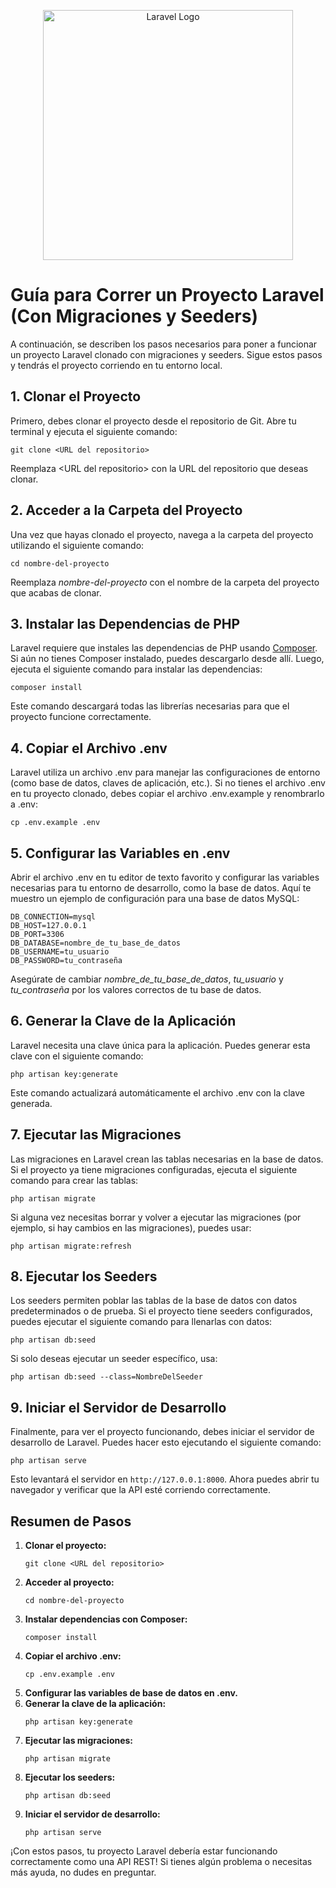 <p align="center"><a href="https://laravel.com" target="_blank"><img src="https://raw.githubusercontent.com/laravel/art/master/logo-lockup/5%20SVG/2%20CMYK/1%20Full%20Color/laravel-logolockup-cmyk-red.svg" width="400" alt="Laravel Logo"></a></p>

<h1>Guía para Correr un Proyecto Laravel (Con Migraciones y Seeders)</h1>

<p>A continuación, se describen los pasos necesarios para poner a funcionar un proyecto Laravel clonado con migraciones y seeders. Sigue estos pasos y tendrás el proyecto corriendo en tu entorno local.</p>

<h2>1. Clonar el Proyecto</h2>
<p>Primero, debes clonar el proyecto desde el repositorio de Git. Abre tu terminal y ejecuta el siguiente comando:</p>

<pre><code>git clone &lt;URL del repositorio&gt;</code></pre>

<p>Reemplaza &lt;URL del repositorio&gt; con la URL del repositorio que deseas clonar.</p>

<h2>2. Acceder a la Carpeta del Proyecto</h2>
<p>Una vez que hayas clonado el proyecto, navega a la carpeta del proyecto utilizando el siguiente comando:</p>

<pre><code>cd nombre-del-proyecto</code></pre>

<p>Reemplaza <i>nombre-del-proyecto</i> con el nombre de la carpeta del proyecto que acabas de clonar.</p>

<h2>3. Instalar las Dependencias de PHP</h2>
<p>Laravel requiere que instales las dependencias de PHP usando <a href="https://getcomposer.org/" target="_blank">Composer</a>. Si aún no tienes Composer instalado, puedes descargarlo desde allí. Luego, ejecuta el siguiente comando para instalar las dependencias:</p>

<pre><code>composer install</code></pre>

<p>Este comando descargará todas las librerías necesarias para que el proyecto funcione correctamente.</p>

<h2>4. Copiar el Archivo .env</h2>
<p>Laravel utiliza un archivo .env para manejar las configuraciones de entorno (como base de datos, claves de aplicación, etc.). Si no tienes el archivo .env en tu proyecto clonado, debes copiar el archivo .env.example y renombrarlo a .env:</p>

<pre><code>cp .env.example .env</code></pre>

<h2>5. Configurar las Variables en .env</h2>
<p>Abrir el archivo .env en tu editor de texto favorito y configurar las variables necesarias para tu entorno de desarrollo, como la base de datos. Aquí te muestro un ejemplo de configuración para una base de datos MySQL:</p>

<pre><code>DB_CONNECTION=mysql
DB_HOST=127.0.0.1
DB_PORT=3306
DB_DATABASE=nombre_de_tu_base_de_datos
DB_USERNAME=tu_usuario
DB_PASSWORD=tu_contraseña</code></pre>

<p>Asegúrate de cambiar <i>nombre_de_tu_base_de_datos</i>, <i>tu_usuario</i> y <i>tu_contraseña</i> por los valores correctos de tu base de datos.</p>

<h2>6. Generar la Clave de la Aplicación</h2>
<p>Laravel necesita una clave única para la aplicación. Puedes generar esta clave con el siguiente comando:</p>

<pre><code>php artisan key:generate</code></pre>

<p>Este comando actualizará automáticamente el archivo .env con la clave generada.</p>

<h2>7. Ejecutar las Migraciones</h2>
<p>Las migraciones en Laravel crean las tablas necesarias en la base de datos. Si el proyecto ya tiene migraciones configuradas, ejecuta el siguiente comando para crear las tablas:</p>

<pre><code>php artisan migrate</code></pre>

<p>Si alguna vez necesitas borrar y volver a ejecutar las migraciones (por ejemplo, si hay cambios en las migraciones), puedes usar:</p>

<pre><code>php artisan migrate:refresh</code></pre>

<h2>8. Ejecutar los Seeders</h2>
<p>Los seeders permiten poblar las tablas de la base de datos con datos predeterminados o de prueba. Si el proyecto tiene seeders configurados, puedes ejecutar el siguiente comando para llenarlas con datos:</p>

<pre><code>php artisan db:seed</code></pre>

<p>Si solo deseas ejecutar un seeder específico, usa:</p>

<pre><code>php artisan db:seed --class=NombreDelSeeder</code></pre>

<h2>9. Iniciar el Servidor de Desarrollo</h2>
<p>Finalmente, para ver el proyecto funcionando, debes iniciar el servidor de desarrollo de Laravel. Puedes hacer esto ejecutando el siguiente comando:</p>

<pre><code>php artisan serve</code></pre>

<p>Esto levantará el servidor en <code>http://127.0.0.1:8000</code>. Ahora puedes abrir tu navegador y verificar que la API esté corriendo correctamente.</p>

<h2>Resumen de Pasos</h2>

<ol>
  <li><strong>Clonar el proyecto:</strong><br>
    <pre><code>git clone &lt;URL del repositorio&gt;</code></pre>
  </li>
  <li><strong>Acceder al proyecto:</strong><br>
    <pre><code>cd nombre-del-proyecto</code></pre>
  </li>
  <li><strong>Instalar dependencias con Composer:</strong><br>
    <pre><code>composer install</code></pre>
  </li>
  <li><strong>Copiar el archivo .env:</strong><br>
    <pre><code>cp .env.example .env</code></pre>
  </li>
  <li><strong>Configurar las variables de base de datos en .env.</strong></li>
  <li><strong>Generar la clave de la aplicación:</strong><br>
    <pre><code>php artisan key:generate</code></pre>
  </li>
  <li><strong>Ejecutar las migraciones:</strong><br>
    <pre><code>php artisan migrate</code></pre>
  </li>
  <li><strong>Ejecutar los seeders:</strong><br>
    <pre><code>php artisan db:seed</code></pre>
  </li>
  <li><strong>Iniciar el servidor de desarrollo:</strong><br>
    <pre><code>php artisan serve</code></pre>
  </li>
</ol>

<p>¡Con estos pasos, tu proyecto Laravel debería estar funcionando correctamente como una API REST! Si tienes algún problema o necesitas más ayuda, no dudes en preguntar.</p>

